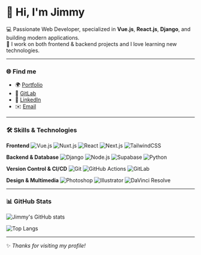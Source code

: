 # 👋 Hi, I'm Jimmy

💻 Passionate Web Developer, specialized in **Vue.js**, **React.js**, **Django**, and building modern applications.  
🚀 I work on both frontend & backend projects and I love learning new technologies.  


---

### 🌐 Find me

- 🌍 [Portfolio](https://jb-designer-porfolio.vercel.app/)
- 🦊 [GitLab](https://gitlab.com/jimmybrand95)   
- 💼 [LinkedIn](https://www.linkedin.com/in/jimmy-brand-4a1604256/)  
- ✉️ [Email](mailto:jimmybrand95@gmail.com)

---

### 🛠️ Skills & Technologies

**Frontend**
![Vue.js](https://img.shields.io/badge/Vue.js-35495E?style=for-the-badge&logo=vue.js&logoColor=4FC08D)
![Nuxt.js](https://img.shields.io/badge/Nuxt.js-00C58E?style=for-the-badge&logo=nuxtdotjs&logoColor=white)
![React](https://img.shields.io/badge/React-20232A?style=for-the-badge&logo=react&logoColor=61DAFB)
![Next.js](https://img.shields.io/badge/Next.js-000000?style=for-the-badge&logo=nextdotjs&logoColor=white)
![TailwindCSS](https://img.shields.io/badge/TailwindCSS-38B2AC?style=for-the-badge&logo=tailwind-css&logoColor=white)

**Backend & Database**
![Django](https://img.shields.io/badge/Django-092E20?style=for-the-badge&logo=django&logoColor=white)
![Node.js](https://img.shields.io/badge/Node.js-339933?style=for-the-badge&logo=node.js&logoColor=white)
![Supabase](https://img.shields.io/badge/Supabase-3ECF8E?style=for-the-badge&logo=supabase&logoColor=white)
![Python](https://img.shields.io/badge/Python-3776AB?style=for-the-badge&logo=python&logoColor=white)

**Version Control & CI/CD**
![Git](https://img.shields.io/badge/Git-F05032?style=for-the-badge&logo=git&logoColor=white)
![GitHub Actions](https://img.shields.io/badge/GitHub_Actions-2088FF?style=for-the-badge&logo=github-actions&logoColor=white)
![GitLab](https://img.shields.io/badge/GitLab-FC6D26?style=for-the-badge&logo=gitlab&logoColor=white)

**Design & Multimedia**
![Photoshop](https://img.shields.io/badge/Adobe%20Photoshop-31A8FF?style=for-the-badge&logo=adobephotoshop&logoColor=white)
![Illustrator](https://img.shields.io/badge/Adobe%20Illustrator-FF9A00?style=for-the-badge&logo=adobeillustrator&logoColor=white)
![DaVinci Resolve](https://img.shields.io/badge/DaVinci%20Resolve-233A51?style=for-the-badge&logo=davinciresolve&logoColor=white)

---

### 📊 GitHub Stats

![Jimmy's GitHub stats](https://github-readme-stats.vercel.app/api?username=JBDesigner&show_icons=true&theme=radical)

![Top Langs](https://github-readme-stats.vercel.app/api/top-langs/?username=JBDesigner&layout=compact&theme=radical)

---

✨ *Thanks for visiting my profile!*
